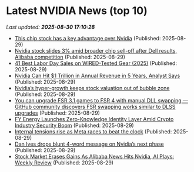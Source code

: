 # Latest NVIDIA News (top 10)
_Last updated: **2025-08-30 17:10:28**_

- [This chip stock has a key advantage over Nvidia](https://biztoc.com/x/025e5cf7a28aa760) (Published: 2025-08-29)
- [Nvidia stock slides 3% amid broader chip sell-off after Dell results, Alibaba competition](https://consent.yahoo.com/v2/collectConsent?sessionId=1_cc-session_73f35a80-b6ad-4fbf-ab8b-ce06f2620e13) (Published: 2025-08-29)
- [41 Best Labor Day Sales on WIRED-Tested Gear (2025)](https://www.wired.com/story/best-labor-day-sales-deals-2025-1/) (Published: 2025-08-29)
- [Nvidia Can Hit $1 Trillion in Annual Revenue in 5 Years, Analyst Says](https://biztoc.com/x/1462c495d6b0da61) (Published: 2025-08-29)
- [Nvidia’s hyper-growth keeps stock valuation out of bubble zone](https://biztoc.com/x/3d86663ac5fad468) (Published: 2025-08-29)
- [You can upgrade FSR 3.1 games to FSR 4 with manual DLL swapping — GitHub community discovers FSR swapping works similar to DLSS upgrades](https://www.tomshardware.com/pc-components/gpus/you-can-upgrade-fsr-3-1-games-to-fsr-4-with-manual-dll-swapping-github-community-discovers-fsr-swapping-works-similar-to-dlss-upgrades) (Published: 2025-08-29)
- [FY Energy Launches Zero-Knowledge Identity Layer Amid Crypto Industry Security Boom](https://www.globenewswire.com/news-release/2025/08/29/3141718/0/en/FY-Energy-Launches-Zero-Knowledge-Identity-Layer-Amid-Crypto-Industry-Security-Boom.html) (Published: 2025-08-29)
- [Internal tensions rise as Meta races to beat the clock](https://www.businessinsider.com/bitoday-newsletters-meta-llama-ai-2025-8) (Published: 2025-08-29)
- [Dan Ives drops blunt 4-word message on Nvidia’s next phase](https://biztoc.com/x/1c8620df2f0e5fe4) (Published: 2025-08-29)
- [Stock Market Erases Gains As Alibaba News Hits Nvidia, AI Plays: Weekly Review](https://biztoc.com/x/9fb57f2858f469de) (Published: 2025-08-29)
